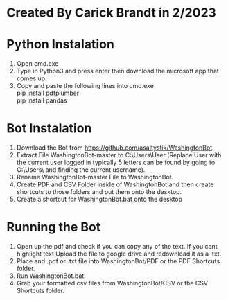 # Created By Carick Brandt in 2/2023

# Python Instalation
1. Open cmd.exe
2. Type in Python3 and press enter then download the microsoft app that comes up.
3. Copy and paste the following lines into cmd.exe \
    pip install pdfplumber \
    pip install pandas 


# Bot Instalation
1. Download the Bot from https://github.com/asaltystik/WashingtonBot.
2. Extract File WashingtonBot-master to C:\Users\User 
    (Replace User with the current user logged in typically 5 letters can be found by going to C:\Users\ and finding the current username).
3. Rename WashingtonBot-master File to WashingtonBot.
4. Create PDF and CSV Folder inside of WashingtonBot and then create shortcuts to those folders and put them onto the desktop.
5. Create a shortcut for WashingtonBot.bat onto the desktop


# Running the Bot
1. Open up the pdf and check if you can copy any of the text. If you cant highlight text Upload the file to google drive and redownload it as a .txt.
2. Place and .pdf or .txt file into WashingtonBot/PDF or the PDF Shortcuts folder.
3. Run WashingtonBot.bat.
4. Grab your formatted csv files from WashingtonBot/CSV or the CSV Shortcuts folder.
